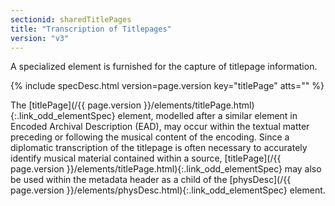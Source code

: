```yaml
---
sectionid: sharedTitlePages
title: "Transcription of Titlepages"
version: "v3"
---
```




A specialized element is furnished for the capture of titlepage information.



{% include specDesc.html version=page.version key="titlePage" atts="" %}



The [titlePage](/{{ page.version }}/elements/titlePage.html){:.link_odd_elementSpec} element, modelled after a similar element in Encoded
Archival Description (EAD), may occur within the textual matter preceding or following
the
musical content of the encoding. Since a diplomatic transcription of the titlepage
is often
necessary to accurately identify musical material contained within a source, [titlePage](/{{ page.version }}/elements/titlePage.html){:.link_odd_elementSpec} may also be used within the metadata header as a child of the
[physDesc](/{{ page.version }}/elements/physDesc.html){:.link_odd_elementSpec} element.

